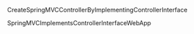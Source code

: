 CreateSpringMVCControllerByImplementingControllerInterface

SpringMVCImplementsControllerInterfaceWebApp
